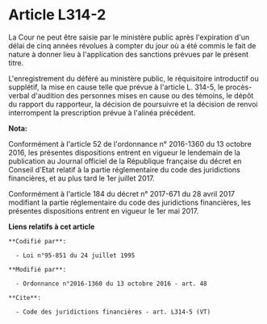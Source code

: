 # Article L314-2

La Cour ne peut être saisie par le ministère public après l'expiration d'un délai de cinq années révolues à compter du jour
où a été commis le fait de nature à donner lieu à l'application des sanctions prévues par le présent titre. 

L'enregistrement du déféré au ministère public, le réquisitoire introductif ou supplétif, la mise en cause telle que prévue à
l'article L. 314-5, le procès-verbal d'audition des personnes mises en cause ou des témoins, le dépôt du rapport du
rapporteur, la décision de poursuivre et la décision de renvoi interrompent la prescription prévue à l'alinéa précédent.

**Nota:**

Conformément à l'article 52 de l'ordonnance n° 2016-1360 du 13 octobre 2016, les présentes dispositions entrent en vigueur le
lendemain de la publication au Journal officiel de la République française du décret en Conseil d'Etat relatif à la partie
réglementaire du code des juridictions financières, et au plus tard le 1er juillet 2017.

Conformément à l'article 184 du décret n° 2017-671 du 28 avril 2017 modifiant la partie réglementaire du code des
juridictions financières, les présentes dispositions entrent en vigueur le 1er mai 2017.

**Liens relatifs à cet article**

	**Codifié par**:

	  - Loi n°95-851 du 24 juillet 1995

	**Modifié par**:

	  - Ordonnance n°2016-1360 du 13 octobre 2016 - art. 48

	**Cite**:

	  - Code des juridictions financières - art. L314-5 (VT)

